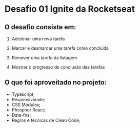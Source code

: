 # Desafio 01 Ignite da Rocketseat

## O desafio consiste em:

1. Adicionar uma nova tarefa

2. Marcar e desmarcar uma tarefa como concluída

3. Remover uma tarefa da listagem

4. Mostrar o progresso de conclusão das tarefas

## O que foi aproveitado no projeto:

- Typescript;
- Responsividade;
- CSS Modules;
- Phosphor React;
- Date-fns;
- Regras e técnicas de Clean Code;
